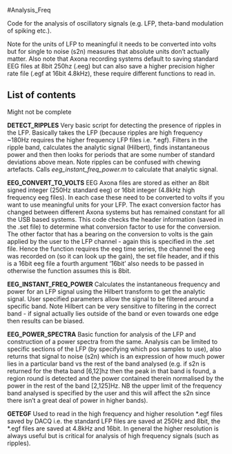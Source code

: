 #Analysis_Freq

Code for the analysis of oscillatory signals (e.g. LFP, theta-band modulation of spiking etc.). 

Note for the units of LFP to meaningful it needs to be converted into volts but for single to noise (s2n) measures that absolute units don’t actually matter. Also note that Axona recording systems default to saving standard EEG files at 8bit 250hz (.eeg) but can also save a higher precision higher rate file (.egf at 16bit 4.8kHz), these require different functions to read in.


## List of contents
Might not be complete

**DETECT_RIPPLES** Very basic script for detecting the presence of ripples in the LFP. Basically takes the LFP (because ripples are high frequency ~180Hz requires the higher frequency LFP files i.e. *.egf). Filters in the ripple band, calculates the analytic signal (Hilbert), finds instantaneous power and then then looks for periods that are some number of standard deviations above mean. Note ripples can be confused with chewing artefacts. Calls *eeg_instant_freq_power.m* to calculate that analytic signal.

**EEG_CONVERT_TO_VOLTS** EEG Axona files are stored as either an 8bit signed integer (250Hz standard eeg) or 16bit integer (4.8kHz high frequency eeg files). In each case these need to be converted to volts if you want to use meaningful units for your LFP. The exact conversion factor has changed between different Axona systems but has remained constant for all the USB based systems. This code checks the header information (saved in the .set file) to determine what conversion factor to use for the conversion. The other factor that has a bearing on the conversion to volts is the gain applied by the user to the LFP channel - again this is specified in the .set file. Hence the function requires the eeg time series, the channel the eeg was recorded on (so it can look up the gain), the set file header, and if this is a 16bit eeg file a fourth argument ‘16bit’ also needs to be passed in otherwise the function assumes this is 8bit.

**EEG_INSTANT_FREQ_POWER** Calculates the instantaneous frequency and power for an LFP signal using the Hilbert transform to get the analytic signal. User specified parameters allow the signal to be filtered around a specific band. Note Hilbert can be very sensitive to filtering in the correct band - if signal actually lies outside of the band or even towards one edge then results can be biased.

**EEG_POWER_SPECTRA** Basic function for analysis of the LFP and construction of a power spectra from the same. Analysis can be limited to specific sections of the LFP (by specifying which pos samples to use), also returns that signal to noise (s2n) which is an expression of how much power lies in a particular band vs the rest of the band analysed (e.g. if s2n is returned for the theta band [6,12]hz then the peak in that band is found, a region round is detected and the power contained therein normalised by the power in the rest of the band [2,125]Hz. NB the upper limit of the frequency band analysed is specified by the user and this will affect the s2n since there isn’t a great deal of power in higher bands).

**GETEGF** Used to read in the high frequency and higher resolution *.egf files saved by DACQ i.e. the standard LFP files are saved at 250Hz and 8bit, the *.egf files are saved at 4.8kHz and 16bit. In general the higher resolution is always useful but is critical for analysis of high frequency signals (such as ripples).



